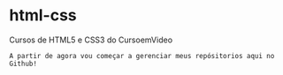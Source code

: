 # html-css
 Cursos de HTML5 e CSS3 do CursoemVideo

    A partir de agora vou começar a gerenciar meus repósitorios aqui no Github!
